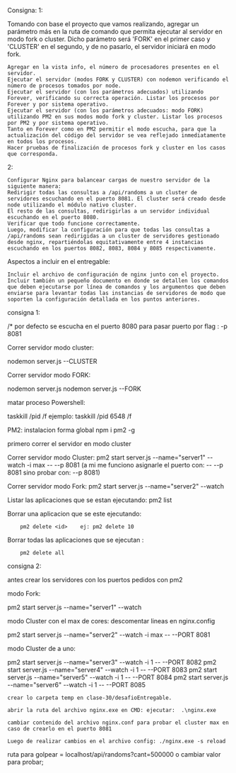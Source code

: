 Consigna:
1:

Tomando con base el proyecto que vamos realizando, agregar un parámetro más en la ruta de comando que permita ejecutar al servidor en modo fork o cluster. Dicho parámetro será 'FORK' en el primer caso y 'CLUSTER' en el segundo, y de no pasarlo, el servidor iniciará en modo fork.

    Agregar en la vista info, el número de procesadores presentes en el servidor.
    Ejecutar el servidor (modos FORK y CLUSTER) con nodemon verificando el número de procesos tomados por node.
    Ejecutar el servidor (con los parámetros adecuados) utilizando Forever, verificando su correcta operación. Listar los procesos por Forever y por sistema operativo.
    Ejecutar el servidor (con los parámetros adecuados: modo FORK) utilizando PM2 en sus modos modo fork y cluster. Listar los procesos por PM2 y por sistema operativo.
    Tanto en Forever como en PM2 permitir el modo escucha, para que la actualización del código del servidor se vea reflejado inmediatamente en todos los procesos.
    Hacer pruebas de finalización de procesos fork y cluster en los casos que corresponda.

2:

    Configurar Nginx para balancear cargas de nuestro servidor de la siguiente manera:
    Redirigir todas las consultas a /api/randoms a un cluster de servidores escuchando en el puerto 8081. El cluster será creado desde node utilizando el módulo nativo cluster.
    El resto de las consultas, redirigirlas a un servidor individual escuchando en el puerto 8080.
    Verificar que todo funcione correctamente.
    Luego, modificar la configuración para que todas las consultas a /api/randoms sean redirigidas a un cluster de servidores gestionado desde nginx, repartiéndolas equitativamente entre 4 instancias escuchando en los puertos 8082, 8083, 8084 y 8085 respectivamente.

Aspectos a incluir en el entregable:

    Incluir el archivo de configuración de nginx junto con el proyecto.
    Incluir también un pequeño documento en donde se detallen los comandos que deben ejecutarse por línea de comandos y los argumentos que deben enviarse para levantar todas las instancias de servidores de modo que soporten la configuración detallada en los puntos anteriores.

consigna 1:

/\* por defecto se escucha en el puerto 8080 para pasar puerto por flag : -p 8081

Correr servidor modo cluster:

nodemon server.js --CLUSTER

Correr servidor modo FORK:

nodemon server.js
nodemon server.js --FORK

matar proceso Powershell:

taskkill /pid <numero de proceso> /f
ejemplo: taskkill /pid 6548 /f

PM2: instalacion forma global npm i pm2 -g

primero correr el servidor en modo cluster

Correr servidor modo Cluster:
pm2 start server.js --name="server1" --watch -i max -- --p 8081 (a mi me funciono asignarle el puerto con: -- --p 8081 sino probar con: --p 8081)

Correr servidor modo Fork:
pm2 start server.js --name="server2" --watch

Listar las aplicaciones que se estan ejecutando:
pm2 list

Borrar una aplicacion que se este ejecutando:

        pm2 delete <id>    ej: pm2 delete 10

Borrar todas las aplicaciones que se ejecutan :

        pm2 delete all

consigna 2:

antes crear los servidores con los puertos pedidos con pm2

modo Fork:

pm2 start server.js --name="server1" --watch

modo Cluster con el max de cores: descomentar lineas en nginx.config

pm2 start server.js --name="server2" --watch -i max -- --PORT 8081

modo Cluster de a uno:

pm2 start server.js --name="server3" --watch -i 1 -- --PORT 8082
pm2 start server.js --name="server4" --watch -i 1 -- --PORT 8083
pm2 start server.js --name="server5" --watch -i 1 -- --PORT 8084
pm2 start server.js --name="server6" --watch -i 1 -- --PORT 8085

    crear lo carpeta temp en clase-30/desafioEntregable.

    abrir la ruta del archivo nginx.exe en CMD: ejecutar:  .\nginx.exe

    cambiar contenido del archivo nginx.conf para probar el cluster max en caso de crearlo en el puerto 8081

    Luego de realizar cambios en el archivo config: ./nginx.exe -s reload

ruta para golpear = localhost/api/randoms?cant=500000 o cambiar valor para probar;
